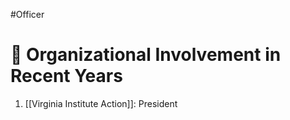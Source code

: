 #Officer 
# 💼 Organizational Involvement in Recent Years

1. [[Virginia Institute Action]]: President